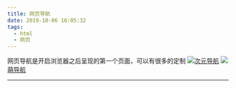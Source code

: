 ```yaml
---
title: 网页导航
date: 2019-10-06 16:05:32
tags:
  - html
  - 网页
---
```


网页导航是开启浏览器之后呈现的第一个页面，可以有很多的定制
![](https://www.moe321.com/images/home/logobar.png)[次元导航](www.moe321.com)
![](https://asset.static.moe123.net/builds/20190929173554/03977178366e038201e85d8ab5a481ea.png)[萌导航](https://www.moe123.net/)

<!--more-->
---